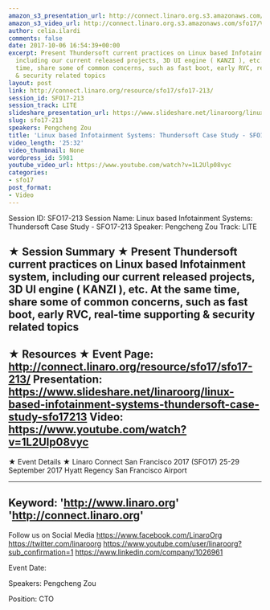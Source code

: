 ```yaml
---
amazon_s3_presentation_url: http://connect.linaro.org.s3.amazonaws.com/sfo17/Presentations/SFO17-213.pdf
amazon_s3_video_url: http://connect.linaro.org.s3.amazonaws.com/sfo17/Videos/SFO17-213%20-%20Linux%20based%20Infotainment%20Systems-%20Thundersoft%20Case%20Study.mp4
author: celia.ilardi
comments: false
date: 2017-10-06 16:54:39+00:00
excerpt: Present Thundersoft current practices on Linux based Infotainment system,
  including our current released projects, 3D UI engine ( KANZI ), etc. At the same
  time, share some of common concerns, such as fast boot, early RVC, real-time supporting
  & security related topics
layout: post
link: http://connect.linaro.org/resource/sfo17/sfo17-213/
session_id: SFO17-213
session_track: LITE
slideshare_presentation_url: https://www.slideshare.net/linaroorg/linux-based-infotainment-systems-thundersoft-case-study-sfo17213
slug: sfo17-213
speakers: Pengcheng Zou
title: 'Linux based Infotainment Systems: Thundersoft Case Study - SFO17-213'
video_length: '25:32'
video_thumbnail: None
wordpress_id: 5981
youtube_video_url: https://www.youtube.com/watch?v=1L2Ulp08vyc
categories:
- sfo17
post_format:
- Video
---
```


Session ID: SFO17-213
Session Name: Linux based Infotainment Systems: Thundersoft Case Study - SFO17-213
Speaker: Pengcheng Zou
Track: LITE


★ Session Summary ★
Present Thundersoft current practices on Linux based Infotainment system, including our current released projects, 3D UI engine ( KANZI ), etc. At the same time, share some of common concerns, such as fast boot, early RVC, real-time supporting & security related topics
---------------------------------------------------
★ Resources ★
Event Page: http://connect.linaro.org/resource/sfo17/sfo17-213/
Presentation: https://www.slideshare.net/linaroorg/linux-based-infotainment-systems-thundersoft-case-study-sfo17213
Video: https://www.youtube.com/watch?v=1L2Ulp08vyc
 ---------------------------------------------------

★ Event Details ★
Linaro Connect San Francisco 2017 (SFO17)
25-29 September 2017
Hyatt Regency San Francisco Airport

---------------------------------------------------
Keyword: 
'http://www.linaro.org'
'http://connect.linaro.org'
---------------------------------------------------
Follow us on Social Media
https://www.facebook.com/LinaroOrg
https://twitter.com/linaroorg
https://www.youtube.com/user/linaroorg?sub_confirmation=1
https://www.linkedin.com/company/1026961

Event Date: 

Speakers: Pengcheng Zou

Position: CTO
